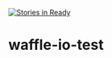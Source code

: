 [![Stories in Ready](https://badge.waffle.io/orens/waffle-io-test.png?label=ready&title=Ready)](https://waffle.io/orens/waffle-io-test)
# waffle-io-test